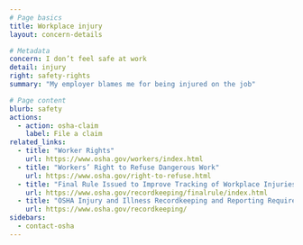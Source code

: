 ```yaml
---
# Page basics
title: Workplace injury
layout: concern-details

# Metadata
concern: I don’t feel safe at work
detail: injury
right: safety-rights
summary: "My employer blames me for being injured on the job"

# Page content
blurb: safety
actions:
  - action: osha-claim
    label: File a claim
related_links:
  - title: "Worker Rights"
    url: https://www.osha.gov/workers/index.html
  - title: "Workers’ Right to Refuse Dangerous Work"
    url: https://www.osha.gov/right-to-refuse.html
  - title: "Final Rule Issued to Improve Tracking of Workplace Injuries and Illnesses"
    url: https://www.osha.gov/recordkeeping/finalrule/index.html
  - title: "OSHA Injury and Illness Recordkeeping and Reporting Requirements"
    url: https://www.osha.gov/recordkeeping/
sidebars:
  - contact-osha
---
```

